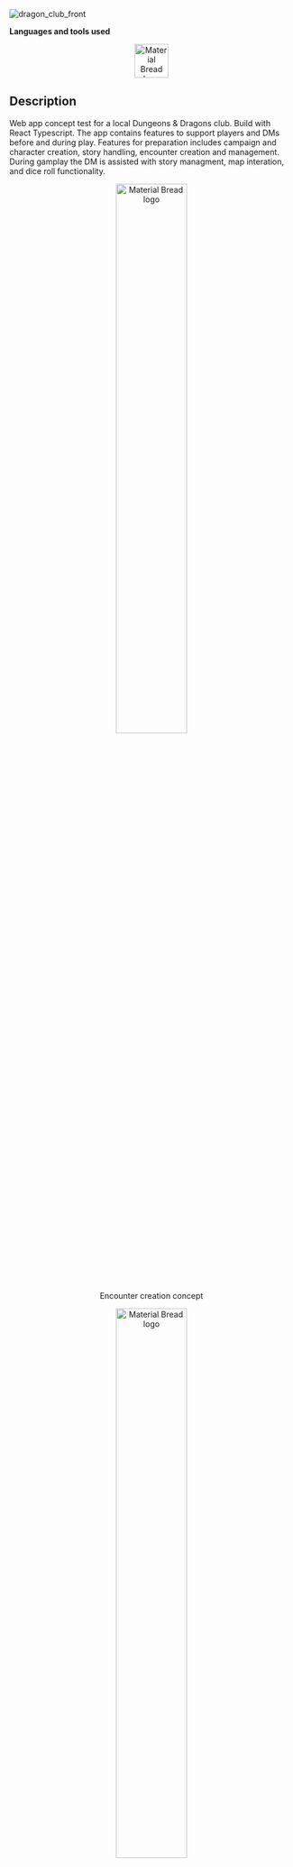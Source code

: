 ![dragon_club_front](https://user-images.githubusercontent.com/16481598/221464344-f296fb99-1692-4b22-96d8-509b448a1a6e.png)




**Languages and tools used**

<p align="center">
  <img height="60px" src="https://user-images.githubusercontent.com/16481598/221414208-7e283898-f3d0-4f87-a2db-07e75e9b88cf.png" alt="Material Bread logo">
</p>



**Description**
-
Web app concept test for a local Dungeons & Dragons club. Build with React Typescript. The app contains features to support players and DMs before and during play. 
Features for preparation includes campaign and character creation, story handling, encounter creation and management. During gamplay the DM is assisted with story managment, map interation, and dice roll functionality.  


<p align="center">
  <img width="50%" src="https://user-images.githubusercontent.com/16481598/221414872-1e316095-651b-48d5-8abf-4ea9042682d2.gif" alt="Material Bread logo">
</p>

<p align="center">
  Encounter creation concept
</p>

<p align="center">
  <img width="50%" src="https://user-images.githubusercontent.com/16481598/221414712-2d786c0a-d216-4d59-8e6c-95d42d899f5e.gif" alt="Material Bread logo">
</p>

<p align="center">
  Character creation concept
</p>

<br/>

This app is only a concept test, it's created with a frontend and no server is included. Communication with database is imitated with HTTP Request using Axios, but to a fake database inside the public folder. Server function is imitated by extensive use of Redux. Future vision would include features that allowed DMs to project images and other functions using Socket.io that highten the immersiveness for remote players. Projection of images could include encounter cards and map features. Future map functionality would, for example allow DM to create a fog of war over parts of the map which DM would like to remain hidden from player's view until later story progression.

<br/>

**Features included**
-
- Campaign creation, including story, maps, encounters.
- Uploading of images for maps.
- Character creation, downloadable as PDF-files.
- Campaign access for DMs.
- Map display.
- Campaign story management.
- Dice roll functionality.

<br/>

![current_campaigns](https://user-images.githubusercontent.com/16481598/221415951-d1e94c57-ac56-44d6-86c0-abf5fc13d356.png)






